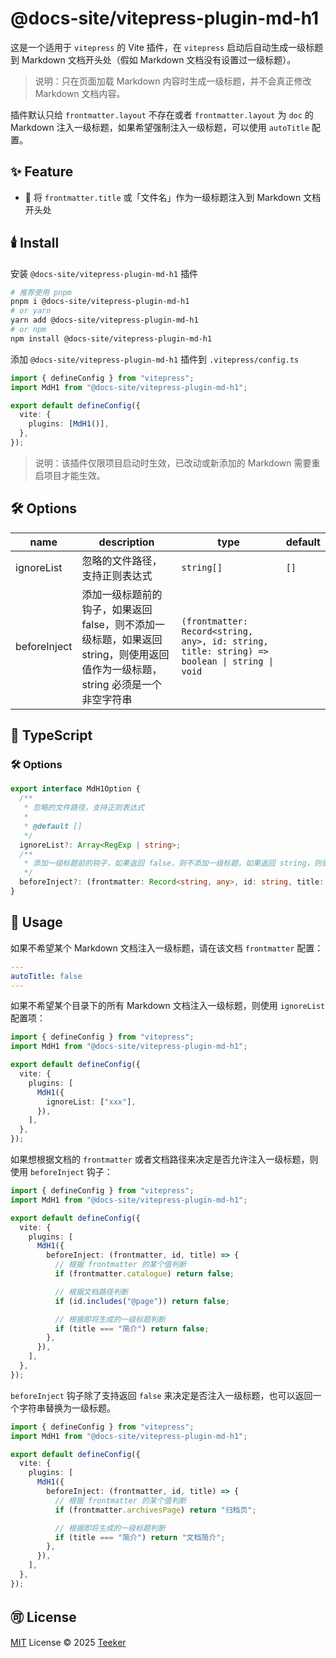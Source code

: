 # @docs-site/vitepress-plugin-md-h1

这是一个适用于 `vitepress` 的 Vite 插件，在 `vitepress` 启动后自动生成一级标题到 Markdown 文档开头处（假如 Markdown 文档没有设置过一级标题）。

> 说明：只在页面加载 Markdown 内容时生成一级标题，并不会真正修改 Markdown 文档内容。

插件默认只给 `frontmatter.layout` 不存在或者 `frontmatter.layout` 为 `doc` 的 Markdown 注入一级标题，如果希望强制注入一级标题，可以使用 `autoTitle` 配置。

## ✨ Feature

- 🚀 将 `frontmatter.title` 或「文件名」作为一级标题注入到 Markdown 文档开头处

## 🕯️ Install

安装 `@docs-site/vitepress-plugin-md-h1` 插件

```bash
# 推荐使用 pnpm
pnpm i @docs-site/vitepress-plugin-md-h1
# or yarn
yarn add @docs-site/vitepress-plugin-md-h1
# or npm
npm install @docs-site/vitepress-plugin-md-h1
```

添加 `@docs-site/vitepress-plugin-md-h1` 插件到 `.vitepress/config.ts`

```typescript
import { defineConfig } from "vitepress";
import MdH1 from "@docs-site/vitepress-plugin-md-h1";

export default defineConfig({
  vite: {
    plugins: [MdH1()],
  },
});
```

> 说明：该插件仅限项目启动时生效，已改动或新添加的 Markdown 需要重启项目才能生效。

## 🛠️ Options

| name         | description                                                                                                                    | type                                                                                         | default |
| ------------ | ------------------------------------------------------------------------------------------------------------------------------ | -------------------------------------------------------------------------------------------- | ------- |
| ignoreList   | 忽略的文件路径，支持正则表达式                                                                                                 | `string[]`                                                                                   | `[]`    |
| beforeInject | 添加一级标题前的钩子，如果返回 false，则不添加一级标题，如果返回 string，则使用返回值作为一级标题，string 必须是一个非空字符串 | `(frontmatter: Record<string, any>, id: string, title: string) => boolean \| string \| void` |         |

## 📘 TypeScript

### 🛠️ Options

```typescript
export interface MdH1Option {
  /**
   * 忽略的文件路径，支持正则表达式
   *
   * @default []
   */
  ignoreList?: Array<RegExp | string>;
  /**
   * 添加一级标题前的钩子，如果返回 false，则不添加一级标题，如果返回 string，则使用返回值作为一级标题，string 必须是一个非空字符串
   */
  beforeInject?: (frontmatter: Record<string, any>, id: string, title: string) => boolean | string | void;
}
```

## 📖 Usage

如果不希望某个 Markdown 文档注入一级标题，请在该文档 `frontmatter` 配置：

```yaml
---
autoTitle: false
---
```

如果不希望某个目录下的所有 Markdown 文档注入一级标题，则使用 `ignoreList` 配置项：

```typescript
import { defineConfig } from "vitepress";
import MdH1 from "@docs-site/vitepress-plugin-md-h1";

export default defineConfig({
  vite: {
    plugins: [
      MdH1({
        ignoreList: ["xxx"],
      }),
    ],
  },
});
```

如果想根据文档的 `frontmatter` 或者文档路径来决定是否允许注入一级标题，则使用 `beforeInject` 钩子：

```typescript
import { defineConfig } from "vitepress";
import MdH1 from "@docs-site/vitepress-plugin-md-h1";

export default defineConfig({
  vite: {
    plugins: [
      MdH1({
        beforeInject: (frontmatter, id, title) => {
          // 根据 frontmatter 的某个值判断
          if (frontmatter.catalogue) return false;

          // 根据文档路径判断
          if (id.includes("@page")) return false;

          // 根据即将生成的一级标题判断
          if (title === "简介") return false;
        },
      }),
    ],
  },
});
```

`beforeInject` 钩子除了支持返回 `false` 来决定是否注入一级标题，也可以返回一个字符串替换为一级标题。

```typescript
import { defineConfig } from "vitepress";
import MdH1 from "@docs-site/vitepress-plugin-md-h1";

export default defineConfig({
  vite: {
    plugins: [
      MdH1({
        beforeInject: (frontmatter, id, title) => {
          // 根据 frontmatter 的某个值判断
          if (frontmatter.archivesPage) return "归档页";

          // 根据即将生成的一级标题判断
          if (title === "简介") return "文档简介";
        },
      }),
    ],
  },
});
```

## 🉑 License

[MIT](../../LICENSE) License © 2025 [Teeker](https://github.com/Kele-Bingtang)
